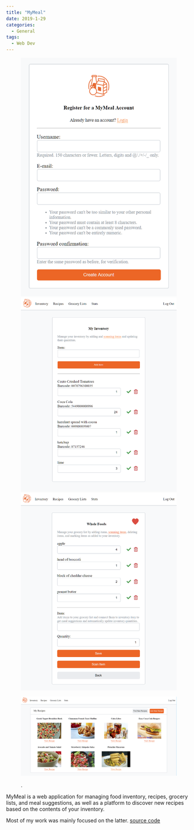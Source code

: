```yaml
---
title: "MyMeal"
date: 2019-1-29
categories:
  - General
tags:
  - Web Dev
---
```

<figure class="third">
	<img src="https://raw.githubusercontent.com/ToniTurri/MyMeal/master/static/img/register.PNG">
	<img src="https://raw.githubusercontent.com/ToniTurri/MyMeal/master/static/img/inventory.PNG">
	<img src="https://raw.githubusercontent.com/ToniTurri/MyMeal/master/static/img/grocery_list.PNG">
	<figcaption></figcaption>
</figure>
<figure>
	<img src="https://raw.githubusercontent.com/ToniTurri/MyMeal/master/static/img/recipes.PNG">
	<figcaption></figcaption>
</figure>

<figure class="half">
    <a href="https://raw.githubusercontent.com/ToniTurri/MyMeal/master/static/img/recipe_finder.PNG"></a>
    <a href="https://raw.githubusercontent.com/ToniTurri/MyMeal/master/static/img/recipe_detail.PNG"></a>
    <figcaption>.</figcaption>
</figure>

MyMeal is a web application for managing food inventory, recipes, grocery lists, and meal suggestions, as well as a platform to discover new recipes based on the contents of your inventory. 

Most of my work was mainly focused on the latter.
[source code](https://github.com/ToniTurri/MyMeal)
